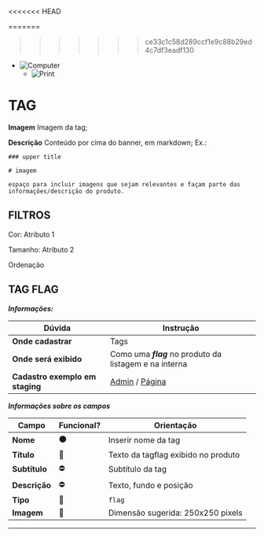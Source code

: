 






<<<<<<< HEAD

=======
>>>>>>> ce33c1c58d289ccf1e9c88b29ed4c7df3eadf130
- ![Computer](../images/prints/computer.png)
  - ![Print](../images/prints/03-tag.png)

# TAG

**Imagem**
Imagem da tag;

**Descrição**
Conteúdo por cima do banner, em markdown; Ex.:
```
### upper title

# imagem

espaço para incluir imagens que sejam relevantes e façam parte das informações/descrição do produto.
```

## FILTROS
Cor: Atributo 1

Tamanho: Atributo 2

Ordenação

## TAG FLAG

***Informações:***

| Dúvida                          | Instrução                                               |
| ------------------------------- | ------------------------------------------------------- |
| **Onde cadastrar**              | Tags                                                    |
| **Onde será exibido**           | Como uma ***flag*** no produto da listagem e na interna |
| **Cadastro exemplo em staging** | [Admin](https://template5.vnda.dev/admin/tags/editar?id=promo) / [Página](https://template5.vnda.dev/promo)|

***Informações sobre os campos***

| Campo         | Funcional?          | Orientação                        |
| ------------- | ------------------- | --------------------------------- |
| **Nome**      | :black_circle:      | Inserir nome da tag               |
| **Título**    | :large_blue_circle: | Texto da tagflag exibido no produto |
| **Subtítulo** | :no_entry:          | Subtítulo da tag                  |
| **Descrição** | :no_entry:          | Texto, fundo e posição            |
| **Tipo**      | :large_blue_circle: | `flag`                            |
| **Imagem**    | :large_blue_circle: | Dimensão sugerida: 250x250 pixels |

***
